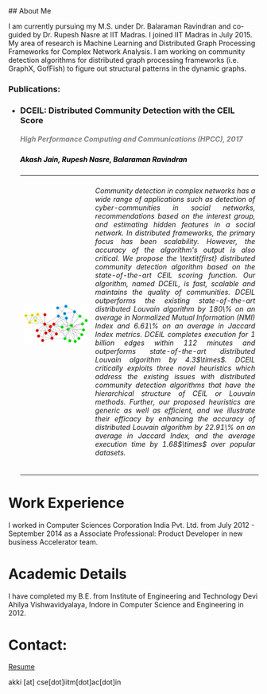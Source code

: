 <title> Akash Jain </title> 
## About Me

I am currently pursuing my M.S. under Dr. Balaraman Ravindran and co-guided by Dr. Rupesh Nasre at IIT Madras. I joined IIT Madras in July 2015. My area of research is Machine Learning and Distributed Graph Processing Frameworks for Complex Network Analysis. I am working on community detection algorithms for distributed graph processing frameworks (i.e. GraphX, GofFish) to figure out structural patterns in the dynamic graphs.

### Publications:
<ul>
<li> <h3>DCEIL: Distributed Community Detection with the CEIL Score</h3><font color="grey"><h5><i><b> High Performance Computing and Communications (HPCC), 2017</b></i></h5></font>
   <font color="black"><h5> Akash Jain, Rupesh Nasre, Balaraman Ravindran </h5></font>
<table width="100%" align="center" border="0" cellspacing="0">
    <tr>
      <td width="30%">
      <img src='/images/community.png'>         
      </td>
      <td valign="top" width="70%"> 
        <div style = "text-align: justify"> <h6> Community detection in complex networks has a wide range of applications such as detection of cyber-communities in social networks, recommendations based on the interest group, and estimating hidden features in a social network. In distributed frameworks, the primary focus has been scalability. However, the accuracy of the algorithm's output is also critical. We propose the \textit{first} distributed community detection algorithm based on the state-of-the-art CEIL scoring function. Our algorithm, named DCEIL, is fast, scalable and maintains the quality of communities. DCEIL outperforms the existing state-of-the-art distributed Louvain algorithm by 180\% on an average in Normalized Mutual Information (NMI) Index and 6.61\% on an average in Jaccard Index metrics. DCEIL completes execution for 1 billion edges within 112 minutes and outperforms state-of-the-art distributed Louvain algorithm by 4.3$\times$. DCEIL critically exploits three novel heuristics which address the existing issues with distributed community detection algorithms that have the hierarchical structure of CEIL or Louvain methods. Further, our proposed heuristics are generic as well as efficient, and we illustrate their efficacy by enhancing the accuracy of distributed Louvain algorithm by 22.91\% on an average in Jaccard Index, and the average execution time by 1.68$\times$ over popular datasets.</h6></div>
        <ul>
        </ul></td></tr>
   </table>
   </li></ul>

# Work Experience
I worked in Computer Sciences Corporation India Pvt. Ltd. from July 2012 - September 2014 as a Associate Professional: Product Developer in new business Accelerator team.

# Academic Details
I have completed my B.E. from Institute of Engineering and Technology Devi Ahilya Vishwavidyalaya, Indore in Computer Science and Engineering in 2012.

# Contact:

[Resume](pdfs/Resume.pdf)

akki [at] cse[dot]iitm[dot]ac[dot]in
